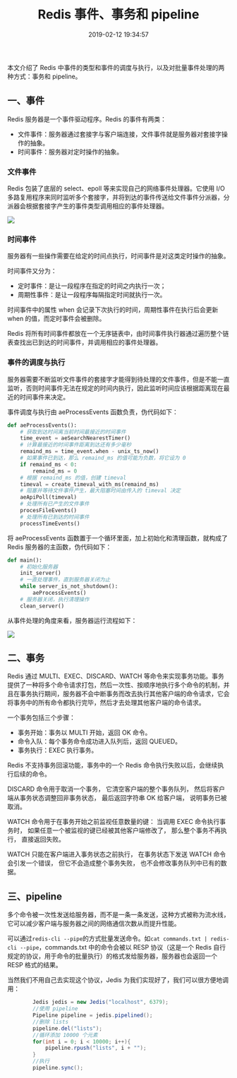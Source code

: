 ﻿---
title: Redis 事件、事务和 pipeline
tags: Redis
toc: true
date: 2019-02-12 19:34:57
---
<!--more-->
本文介绍了 Redis 中事件的类型和事件的调度与执行，以及对批量事件处理的两种方式：事务和 pipeline。

## 一、事件

Redis 服务器是一个事件驱动程序。Redis 的事件有两类：
- 文件事件：服务器通过套接字与客户端连接，文件事件就是服务器对套接字操作的抽象。
- 时间事件：服务器对定时操作的抽象。

### 文件事件

Redis 包装了底层的 select、epoll 等来实现自己的网络事件处理器。它使用 I/O 多路复用程序来同时监听多个套接字，并将到达的事件传送给文件事件分派器，分派器会根据套接字产生的事件类型调用相应的事件处理器。

<img src="./Redis 事件、事务和 pipeline/文件事件分派器.png"/>

### 时间事件

服务器有一些操作需要在给定的时间点执行，时间事件是对这类定时操作的抽象。

时间事件又分为：
- 定时事件：是让一段程序在指定的时间之内执行一次；
- 周期性事件：是让一段程序每隔指定时间就执行一次。

时间事件中的属性 when 会记录下次执行的时间，周期性事件在执行后会更新 when 的值，而定时事件会被删除。

Redis 将所有时间事件都放在一个无序链表中，由时间事件执行器通过遍历整个链表查找出已到达的时间事件，并调用相应的事件处理器。

### 事件的调度与执行

服务器需要不断监听文件事件的套接字才能得到待处理的文件事件，但是不能一直监听，否则时间事件无法在规定的时间内执行，因此监听时间应该根据距离现在最近的时间事件来决定。

事件调度与执行由 aeProcessEvents 函数负责，伪代码如下：
```python
def aeProcessEvents():
    # 获取到达时间离当前时间最接近的时间事件
    time_event = aeSearchNearestTimer()
    # 计算最接近的时间事件距离到达还有多少毫秒
    remaind_ms = time_event.when - unix_ts_now()
    # 如果事件已到达，那么 remaind_ms 的值可能为负数，将它设为 0
    if remaind_ms < 0:
        remaind_ms = 0
    # 根据 remaind_ms 的值，创建 timeval
    timeval = create_timeval_with_ms(remaind_ms)
    # 阻塞并等待文件事件产生，最大阻塞时间由传入的 timeval 决定
    aeApiPoll(timeval)
    # 处理所有已产生的文件事件
    procesFileEvents()
    # 处理所有已到达的时间事件
    processTimeEvents()
```
将 aeProcessEvents 函数置于一个循环里面，加上初始化和清理函数，就构成了 Redis 服务器的主函数，伪代码如下：

```python
def main():
    # 初始化服务器
    init_server()
    # 一直处理事件，直到服务器关闭为止
    while server_is_not_shutdown():
        aeProcessEvents()
    # 服务器关闭，执行清理操作
    clean_server()
```
从事件处理的角度来看，服务器运行流程如下：

<img src="./Redis 事件、事务和 pipeline/事件的调度与执行.png"/>

## 二、事务

Redis 通过 MULTI、EXEC、DISCARD、WATCH 等命令来实现事务功能。事务提供了一种将多个命令请求打包，然后一次性、按顺序地执行多个命令的机制，并且在事务执行期间，服务器不会中断事务而改去执行其他客户端的命令请求，它会将事务中的所有命令都执行完毕，然后才去处理其他客户端的命令请求。

一个事务包括三个步骤：
- 事务开始：事务以 MULTI 开始，返回 OK 命令。
- 命令入队：每个事务命令成功进入队列后，返回 QUEUED。
- 事务执行：EXEC 执行事务。

Redis 不支持事务回滚功能，事务中的一个 Redis 命令执行失败以后，会继续执行后续的命令。

DISCARD 命令用于取消一个事务， 它清空客户端的整个事务队列， 然后将客户端从事务状态调整回非事务状态， 最后返回字符串 OK 给客户端， 说明事务已被取消。

WATCH 命令用于在事务开始之前监视任意数量的键： 当调用 EXEC 命令执行事务时， 如果任意一个被监视的键已经被其他客户端修改了， 那么整个事务不再执行， 直接返回失败。

WATCH 只能在客户端进入事务状态之前执行， 在事务状态下发送 WATCH 命令会引发一个错误， 但它不会造成整个事务失败， 也不会修改事务队列中已有的数据。

## 三、pipeline

多个命令被一次性发送给服务器，而不是一条一条发送，这种方式被称为流水线，它可以减少客户端与服务器之间的网络通信次数从而提升性能。

可以通过`redis-cli --pipe`的方式批量发送命令。如`cat commands.txt | redis-cli --pipe`，commands.txt 中的命令会被以 RESP 协议（这是一个 Redis 自行规定的协议，用于命令的批量执行）的格式发给服务器，服务器也会返回一个 RESP 格式的结果。

当然我们不用自己去实现这个协议，Jedis 为我们实现好了，我们可以很方便地调用：
```java
        Jedis jedis = new Jedis("localhost", 6379);
        //使用 pipeline
        Pipeline pipeline = jedis.pipelined();
        //删除 lists
        pipeline.del("lists");
        //循环添加 10000 个元素
        for(int i = 0; i < 10000; i++){
            pipeline.rpush("lists", i + "");
        }
        //执行
        pipeline.sync();
```


